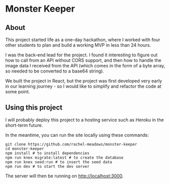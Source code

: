# Monster Keeper

## About

This project started life as a one-day hackathon, where I worked with four other students to plan and build a working MVP in less than 24 hours.

I was the back-end lead for the project. I found it interesting to figure out how to call from an API without CORS support, and then how to handle the image data I received from the API (which comes in the form of a byte array, so needed to be converted to a base64 string).

We built the project in React, but the project was first developed very early in our learning journey - so I would like to simplify and refactor the code at some point. 


## Using this project

I will probably deploy this project to a hosting service such as Heroku in the short-term future.

In the meantime, you can run the site locally using these commands:

```
git clone https://github.com/rachel-meadows/monster-keeper
cd monster-keeper
npm install # to install dependencies
npm run knex migrate:latest # to create the database
npm run knex seed:run # to insert the seed data
npm run dev # to start the dev server
```

The server will then be running on [http://localhost:3000](http://localhost:3000).
